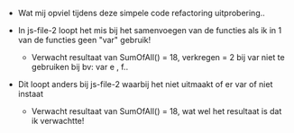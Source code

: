 - Wat mij opviel tijdens deze simpele code refactoring uitprobering..

- In js-file-2 loopt het mis bij het samenvoegen van de functies als ik in 1 van de functies geen "var" gebruik!

  * Verwacht resultaat van SumOfAll() = 18, verkregen = 2 bij var niet te gebruiken bij bv: var e , f..

- Dit loopt anders bij js-file-2 waarbij het niet uitmaakt of er var of niet instaat

  * Verwacht resultaat van SumOfAll() = 18, wat wel het resultaat is dat ik verwachtte!
